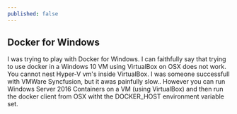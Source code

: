 ```yaml
---
published: false
---
```

## Docker for Windows

I was trying to play with Docker for Windows. I can faithfully say that trying to use docker in a Windows 10 VM using VirtualBox on OSX does not work. You cannot nest Hyper-V vm's inside VirtualBox. I was someone successfull with VMWare Syncfusion, but it awas painfully slow.. However you can run Windows Server 2016 Containers on a VM (using VirtualBox) and then run the docker client from OSX witht the DOCKER_HOST environment variable set.
